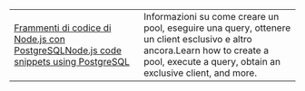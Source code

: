 | | |
|--|--|
| [<span data-ttu-id="3c0c0-101">Frammenti di codice di Node.js con PostgreSQL</span><span class="sxs-lookup"><span data-stu-id="3c0c0-101">Node.js code snippets using PostgreSQL</span></span>](https://www.npmjs.com/package/pg) | <span data-ttu-id="3c0c0-102">Informazioni su come creare un pool, eseguire una query, ottenere un client esclusivo e altro ancora.</span><span class="sxs-lookup"><span data-stu-id="3c0c0-102">Learn how to create a pool, execute a query, obtain an exclusive client, and more.</span></span>